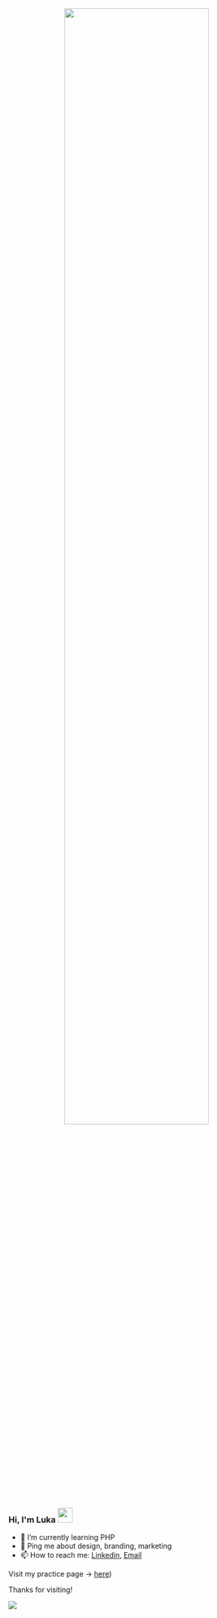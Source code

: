<div align="center" >
<img src="https://github.com/SP-XD/SP-XD/blob/main/images/dino_rounded.gif?raw=true" href="https://github.com/SP-XD" width="75%"/><br>
</div>

### Hi, I'm Luka <img src="https://github.com/TheDudeThatCode/TheDudeThatCode/blob/master/Assets/Hi.gif" width="29px">

- 🌱 I’m currently learning PHP
- 💬 Ping me about design, branding, marketing
- 📫 How to reach me: [Linkedin](https://www.linkedin.com/in/luka-agic-508703252/), [Email](mailto:agic.luke@gmail.com)


Visit my practice page -> [here](https://www.agal.uk/))

Thanks for visiting!


![](https://komarev.com/ghpvc/?username=taliktom)
